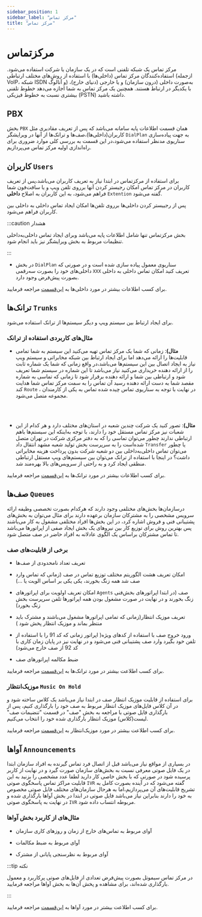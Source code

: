 ```yaml
---
sidebar_position: 1
sidebar_label: "مرکز تماس"
title: "مرکز تماس"
---
```



# مرکزتماس
مرکز تماس یک شبکه تلفنی است که در یک سازمان یا شرکت استفاده می‌‌شود. استفاده‌کنندگان مرکز تماس (داخلی‌ها) با استفاده از روش‌‌های مختلف ارتباطی 
(ازجمله VoIP، شبکه ISDN و آنالوگ) به‌صورت داخلی (درون سازمان) و یا خارجی (دنیای خارج)، با یکدیگر در ارتباط هستند. همچنین یک مركز تماس به شما اجازه
 می‌‌دهد خطوط تلفنی بیشتری نسبت به خطوط فیزیكی (PSTN) داشته باشید.

## PBX
بخش `PBX`  همان قسمت اطلاعات پایه سامانه می‌باشد که پس از تعریف مقادیری مثل کاربران(داخلی‌ها)،صف‌ها و 
ترانک‌ها از آنها در ویرایشگر `DialPlan` به جهت پیاده‌سازی سناریو‌ی مد‌نظر استفاده می‌شود،در این قسمت به بررسی کلی موارد ضروری برای راه‌اندازی اولیه مرکز تماس می‌پردازیم.

## کاربران `Users`

برای استفاده از مرکزتماس در ابتدا نیاز به تعریف کاربران می‌باشد،پس از تعریف کاربران در مرکز تماس امکان رجیستر کردن
 آنها بر‌روی تلفن ویپ و یا سافت‌فون شما فراهم می‌شود، به این کاربران به اصلاح **داخلی** `Extention` گفته می‌شود.
 
پس از رجییستر کردن داخلی‌ها برروی تلفن‌ها امکان ایجاد تماس داخلی به داخلی بین کاربران فراهم می‌شود.

:::caution هشدار

  بخش مرکزتماس تنها شامل اطلاعات پایه می‌باشد وبرای ایجاد تماس داخلی‌به‌داخلی تنظیمات مربوط به بخش ویرایشگر نیز باید انجام شود.

:::



- در بخش `DialPlan` سناریو‌ی معمول پیاده سازی شده است و در صورتی که داخلی‌های خود را بصورت سه‌رقمی `XXX` تعریف کنید امکان تماس داخلی به داخلی 
بصورت پیش‌فرض وجود دارد.




برای کسب اطلاعات بیشتر در مورد داخلی‌ها به [این‌قسمت](/pbx/pbx-menu/pbx/users) مراجعه فرمایید.


## ترانک‌ها `Trunks`

برای ایجاد ارتباط بین سیستم ویپ و دیگر سیستم‌ها از ترانک استفاده می‌شود.



### مثال‌های کاربردی استفاده از ترانک

- **مثال)**: زمانی که شما یک مرکز تماس تهیه می‌کنید این سیستم به شما تمامی قابلیت‌ها را ارائه می‌دهد اما برای ایجاد ارتباط بین شبکه مخابراتی و 
سیستم ویپ نیاز به ایجاد اتصال بین این سیستم‌ها می‌باشد،در واقع زمانی که شما یک شماره ثابت را از ارائه دهنده خریداری می‌کنید نیاز می‌باشد 
تا این شماره در سیستم شما تعریف شود و ارتباطی بین شما و ارائه دهنده برقرار شود تا زمانی که تماسی  به شماره مقصد
 شما به دست ارائه دهنده رسید آن تماس را به سمت مرکز تماس شما هدایت کند `Route` ، در نهایت با توجه به سناریوی تماس چیده شده تماس به 
 یکی از کارمندان مجموعه متصل می‌شود.
 
 <br/> <br/>
 
- **مثال)**: تصور کنید یک شرکت چندین شعبه در استان‌های مختلف دارد و هر کدام از این شعبات نیز مرکز تماس مستقل خود را دارند، با توجه به‌اینکه این 
 سیستم‌ها باهم ارتباطی ندارند چطور می‌توان تماسی را که به دفتر مرکزی شرکت در تهران متصل شده‌است را به سرپرست بخش تولید شعبه مشهد انتقال 
 داد `Transfer` یا چطور می‌توان تماس‌ داخلی‌به‌داخلی بین دو شعبه شرکت بدون پرداخت هزینه مخابراتی داشت؟ در اینجا با استفاده از ترانک می‌توان 
 بین سیستم‌های ویپ مستقل ارتباطی منطقی ایجاد کرد و به راحتی از سرویس‌های بالا بهره‌مند شد.


برای کسب اطلاعات بیشتر در مورد ترانک‌ها به [این‌قسمت](/pbx/pbx-menu/pbx/trunks) مراجعه فرمایید.




## صف‌ها `Queues`

درسازمان‌ها بخش‌های مختلفی وجود دارند که هرکدام بصورت تخصصی وظیفه ارائه سرویس مشخصی را به مشترکان سازمان برعهده دارند برای مثال می‌توان به بخش‌های پشتیبانی
 فنی و فروش اشاره کرد، در این بخش‌ها افراد مختلفی مشغول به کار می‌باشند پس بهترین روش برای توزیع کار بین نیروهای یک بخش ایجاد صفی از اپراتور‌ها  می‌باشد تا تماس مشترکان 
 براساس یک الگوی عادلانه به افراد حاضر در صف متصل شود.
 
### برخی از قابلیت‌های صف
 
 - تعریف تعداد نامحدودی از صف‌ها 

 - امکان تعریف هشت الگوریتم‌ مختلف توزیع تماس در صف (زمانی که تماس وارد صف شد همه زنگ بخورند، یکی یکی بر اساس الویت یا ...)
 - امکان تعریف اولویت برای اپراتورهای `Agents` صف (در ابتدا اپراتور‌های بخش‌فنی زنگ بخورند و در نهایت در صورت مشغول بودن همه اپراتور‌ها تلفن سرپرست بخش زنگ بخورد) 
 - تعریف موزیک انتظار(زمانی که تمامی اپراتور‌ها مشغول می‌باشند و مشترک باید منتظر بماند و موزیک انتظار پخش شود )
- ورود خروج صف با استفاده از کد‌های ویژه( اپراتور زمانی که کد 91 را با استفاده از تلفن خود بگیرد وارد صف پشتیبانی فنی می‌شود و در نهایت نیز در پایان زمان کاری با کد 92 از صف خارج می‌شود)
- ضبط مکالمه اپراتورهای صف
 
برای کسب اطلاعت بیشتر در مورد ترانک‌ها به [این‌قسمت](/pbx/pbx-menu/pbx/queues) مراجعه فرمایید.
 

 
 
### موزیک‌انتظار `Music On Hold`
برای استفاده از قابلیت موزیک انتظار صف در ابتدا نیاز می‌باشد یک کلاس ساخته شود و در آن کلاس فایل‌های موزیک انتظار مربوط به صف خود را بارگذاری کنیم، پس از بارگذاری فایل صوتی با مراجعه 
به بخش "صف" در قسمت "تنضیمات صف" لیست(کلاس) موزیک انتظار بارگذاری شده خود را انتخاب می‌کنیم.

برای کسب اطلاعت بیشتر در مورد موزیک‌انتظار به [این‌قسمت](/pbx/pbx-menu/pbx/music_on_hold) مراجعه فرمایید.

## آواها `Announcements`

در بسیاری از مواقع نیاز می‌باشد قبل از اتصال فرد تماس گیرنده به افراد سازمان ابتدا در یک فایل صوتی معرفی نسبت به بخش‌های سازمان صورت گیرد و در 
نهایت از کاربر پرسیده شود در صورتی که با بخش خاصی کار دارید لطفا عدد مشخصی را بزنید به این قابلیت مراکز تماس پاسخگوی صوتی `IVR` گفته می‌شود که در آینده
بصورت کامل به تشریح قابلیت‌های آن می‌پردازیم،اما به هرحال سازمان‌های مختلف فایل صوتی مخصوص به خود را دارند بنابراین نیاز می‌باشد فایل صوتی در ابتدا در بخش
آواها بارگذاری شده و در نهایت به پاسخگوی صوتی `IVR` مربوطه انتساب داده شود.

 
### مثال‌های از کاربرد بخش آواها

- آوای مربوط به تماس‌های خارج از زمان و روزهای کاری سازمان

- آوای مربوط به ضبط مکالمات

- آوای مربوط به نظرسنجی پایانی از مشترک
 
:::tip نکته

در مرکز تماس سیموتل بصورت پیش‌فرض تعدادی از فایل‌های صوتی پرکاربرد و معمول بارگذاری شده‌اند، برای مشاهده و پخش آن‌ها به بخش آواها مراجعه فرمایید.

:::
 
 
برای کسب اطلاعت بیشتر در مورد آوا‌ها به [این‌قسمت](/pbx/pbx-menu/pbx/announcements) مراجعه فرمایید.
 
 
 
 
 
 
 
 
 
